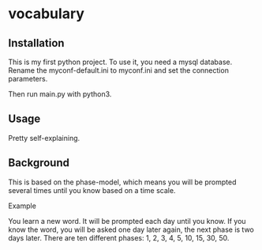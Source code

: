 # vocabulary

## Installation

This is my first python project. To use it, you need a mysql database. Rename the myconf-default.ini to myconf.ini and set the connection parameters.

Then run main.py with python3.

## Usage

Pretty self-explaining.

## Background

This is based on the phase-model, which means you will be prompted several times until you know based on a time scale.

Example

You learn a new word. It will be prompted each day until you know. If you know the word, you will be asked one day later again, the next phase is two days later. There are ten different phases: 1, 2, 3, 4, 5, 10, 15, 30, 50.
